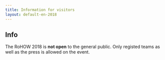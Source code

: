 ```yaml
---
title: Information for visitors
layout: default-en-2018
---
```


## Info

The RoHOW 2018 is **not open** to the general public. Only registed teams as well as the press
is allowed on the event.